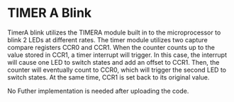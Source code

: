 # TIMER A Blink
TimerA blink utilizes the TIMERA module built in to the microprocessor to blink 2 LEDs at different rates. The timer module utilizes two capture compare registers CCR0 and CCR1. When the counter counts up to the value stored in CCR1, a timer interrupt will trigger. In this case, the interrupt will cause one LED to switch states and add an offset to CCR1. Then, the counter will eventually count to CCR0, which will trigger the second LED to switch states. At the same time, CCR1 is set back to its original value.

No Futher implementation is needed after uploading the code.
